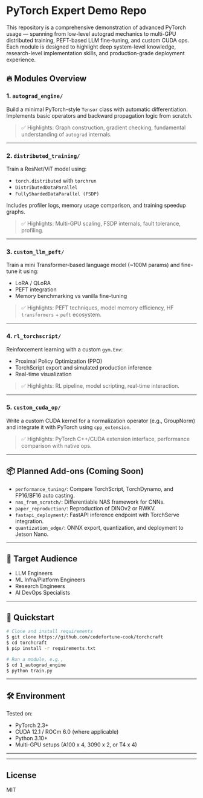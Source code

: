 # PyTorch Expert Demo Repo

This repository is a comprehensive demonstration of advanced PyTorch usage — spanning from low-level autograd mechanics to multi-GPU distributed training, PEFT-based LLM fine-tuning, and custom CUDA ops. Each module is designed to highlight deep system-level knowledge, research-level implementation skills, and production-grade deployment experience.

## 🔥 Modules Overview

### 1. `autograd_engine/`
Build a minimal PyTorch-style `Tensor` class with automatic differentiation. Implements basic operators and backward propagation logic from scratch.

> ✅ Highlights: Graph construction, gradient checking, fundamental understanding of `autograd` internals.

---

### 2. `distributed_training/`
Train a ResNet/ViT model using:
- `torch.distributed` with `torchrun`
- `DistributedDataParallel`
- `FullyShardedDataParallel (FSDP)`

Includes profiler logs, memory usage comparison, and training speedup graphs.

> ✅ Highlights: Multi-GPU scaling, FSDP internals, fault tolerance, profiling.

---

### 3. `custom_llm_peft/`
Train a mini Transformer-based language model (~100M params) and fine-tune it using:
- LoRA / QLoRA
- PEFT integration
- Memory benchmarking vs vanilla fine-tuning

> ✅ Highlights: PEFT techniques, model memory efficiency, HF `transformers` + `peft` ecosystem.

---

### 4. `rl_torchscript/`
Reinforcement learning with a custom `gym.Env`:
- Proximal Policy Optimization (PPO)
- TorchScript export and simulated production inference
- Real-time visualization

> ✅ Highlights: RL pipeline, model scripting, real-time interaction.

---

### 5. `custom_cuda_op/`
Write a custom CUDA kernel for a normalization operator (e.g., GroupNorm) and integrate it with PyTorch using `cpp_extension`.

> ✅ Highlights: PyTorch C++/CUDA extension interface, performance comparison with native ops.

---

## 📦 Planned Add-ons (Coming Soon)
- `performance_tuning/`: Compare TorchScript, TorchDynamo, and FP16/BF16 auto casting.
- `nas_from_scratch/`: Differentiable NAS framework for CNNs.
- `paper_reproduction/`: Reproduction of DINOv2 or RWKV.
- `fastapi_deployment/`: FastAPI inference endpoint with TorchServe integration.
- `quantization_edge/`: ONNX export, quantization, and deployment to Jetson Nano.

---

## 🧠 Target Audience
- LLM Engineers
- ML Infra/Platform Engineers
- Research Engineers
- AI DevOps Specialists

---

## 🚀 Quickstart
```bash
# Clone and install requirements
$ git clone https://github.com/codefortune-cook/torchcraft
$ cd torchcraft
$ pip install -r requirements.txt

# Run a module, e.g.,
$ cd 1_autograd_engine
$ python train.py
```

---

## 🛠️ Environment
Tested on:
- PyTorch 2.3+
- CUDA 12.1 / ROCm 6.0 (where applicable)
- Python 3.10+
- Multi-GPU setups (A100 x 4, 3090 x 2, or T4 x 4)

---


---

## License
MIT
